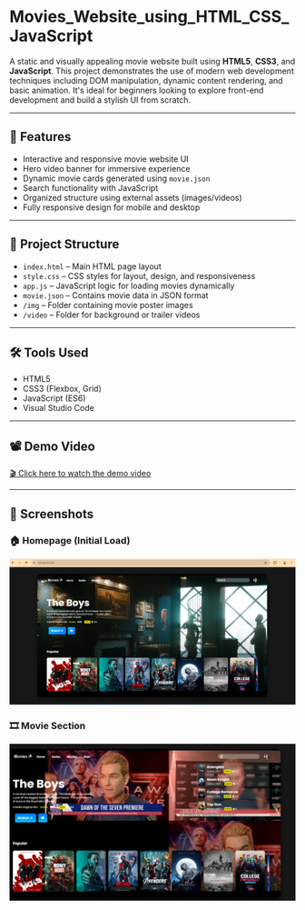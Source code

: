 # Movies_Website_using_HTML_CSS_JavaScript

A static and visually appealing movie website built using **HTML5**, **CSS3**, and **JavaScript**. This project demonstrates the use of modern web development techniques including DOM manipulation, dynamic content rendering, and basic animation. It's ideal for beginners looking to explore front-end development and build a stylish UI from scratch.

---

## 🚀 Features

- Interactive and responsive movie website UI
- Hero video banner for immersive experience
- Dynamic movie cards generated using `movie.json`
- Search functionality with JavaScript
- Organized structure using external assets (images/videos)
- Fully responsive design for mobile and desktop

---

## 📁 Project Structure

- `index.html` – Main HTML page layout
- `style.css` – CSS styles for layout, design, and responsiveness
- `app.js` – JavaScript logic for loading movies dynamically
- `movie.json` – Contains movie data in JSON format
- `/img` – Folder containing movie poster images
- `/video` – Folder for background or trailer videos

---

## 🛠️ Tools Used

- HTML5
- CSS3 (Flexbox, Grid)
- JavaScript (ES6)
- Visual Studio Code

---

## 📽️ Demo Video

[🎬 Click here to watch the demo video](./video/videoRec.mp4)

---

## 📸 Screenshots

### 🏠 Homepage (Initial Load)
![Homepage](./img/Screenshot1.png)

### 🎞️ Movie Section
![Search Section](./img/Screenshot2.png)

